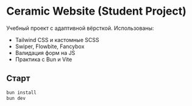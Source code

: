 # Ceramic Website (Student Project)

Учебный проект с адаптивной вёрсткой. Использованы:

-   Tailwind CSS и кастомные SCSS
-   Swiper, Flowbite, Fancybox
-   Валидация форм на JS
-   Практика с Bun и Vite

## Старт

```bash
bun install
bun dev
```

